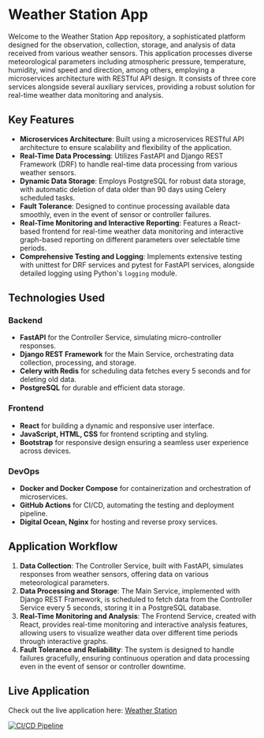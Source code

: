 # Weather Station App

Welcome to the Weather Station App repository, a sophisticated platform designed for the observation, collection, storage, and analysis of data received from various weather sensors. This application processes diverse meteorological parameters including atmospheric pressure, temperature, humidity, wind speed and direction, among others, employing a microservices architecture with RESTful API design. It consists of three core services alongside several auxiliary services, providing a robust solution for real-time weather data monitoring and analysis.

## Key Features

- **Microservices Architecture**: Built using a microservices RESTful API architecture to ensure scalability and flexibility of the application.
- **Real-Time Data Processing**: Utilizes FastAPI and Django REST Framework (DRF) to handle real-time data processing from various weather sensors.
- **Dynamic Data Storage**: Employs PostgreSQL for robust data storage, with automatic deletion of data older than 90 days using Celery scheduled tasks.
- **Fault Tolerance**: Designed to continue processing available data smoothly, even in the event of sensor or controller failures.
- **Real-Time Monitoring and Interactive Reporting**: Features a React-based frontend for real-time weather data monitoring and interactive graph-based reporting on different parameters over selectable time periods.
- **Comprehensive Testing and Logging**: Implements extensive testing with unittest for DRF services and pytest for FastAPI services, alongside detailed logging using Python's `logging` module.

## Technologies Used

### Backend
- **FastAPI** for the Controller Service, simulating micro-controller responses.
- **Django REST Framework** for the Main Service, orchestrating data collection, processing, and storage.
- **Celery with Redis** for scheduling data fetches every 5 seconds and for deleting old data.
- **PostgreSQL** for durable and efficient data storage.

### Frontend
- **React** for building a dynamic and responsive user interface.
- **JavaScript, HTML, CSS** for frontend scripting and styling.
- **Bootstrap** for responsive design ensuring a seamless user experience across devices.

### DevOps
- **Docker and Docker Compose** for containerization and orchestration of microservices.
- **GitHub Actions** for CI/CD, automating the testing and deployment pipeline.
- **Digital Ocean, Nginx** for hosting and reverse proxy services.

## Application Workflow

1. **Data Collection**: The Controller Service, built with FastAPI, simulates responses from weather sensors, offering data on various meteorological parameters.
2. **Data Processing and Storage**: The Main Service, implemented with Django REST Framework, is scheduled to fetch data from the Controller Service every 5 seconds, storing it in a PostgreSQL database.
3. **Real-Time Monitoring and Analysis**: The Frontend Service, created with React, provides real-time monitoring and interactive analysis features, allowing users to visualize weather data over different time periods through interactive graphs.
4. **Fault Tolerance and Reliability**: The system is designed to handle failures gracefully, ensuring continuous operation and data processing even in the event of sensor or controller downtime.

## Live Application

Check out the live application here: [Weather Station](http://139.59.130.45/)

[![CI/CD Pipeline](https://github.com/Serg-f/meteostation/actions/workflows/cicd.yml/badge.svg)](https://github.com/Serg-f/meteostation/actions/workflows/cicd.yml)
